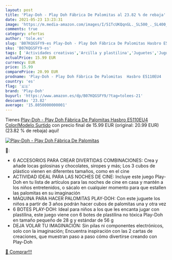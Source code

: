 ```yaml
---
layout: post
title: 'Play-Doh - Play Doh Fábrica De Palomitas al 23.82 % de rebaja'
date: 2021-05-23 13:23:31
image: 'https://m.media-amazon.com/images/I/51TcUKQqnGL._SL500_._SL400_.jpg'
comments: true
category: ofertas
author: 'tole.es'
slug: 'B07KQGSFY9-es Play-Doh - Play Doh Fábrica De Palomitas Hasbro E5110EU4...'
sku: 'B07KQGSFY9-es'
tags: [ 'Actividades creativas','Arcilla y plastilina','Juguetes','Juguetes y juegos','doh','play','play-doh', ]
actualPrice: 15.99 EUR
currency: EUR
price: 15.99
comparePrice: 20.99 EUR
prodname: 'Play-Doh - Play Doh Fábrica De Palomitas  Hasbro E5110EU4    Color/Modelo Surtido'
country: 'es'
flag: '🇪🇸'
brand: 'Play-Doh'
buyurl: 'https://www.amazon.es/dp/B07KQGSFY9/?tag=tolees-21'
descuento: '23.82'
average: '15.8050000000001'
---
```


Tienes [Play-Doh - Play Doh Fábrica De Palomitas  Hasbro E5110EU4    Color/Modelo Surtido](https://www.amazon.es/dp/B07KQGSFY9/?tag=tolees-21) con precio final de  15.99 EUR (original: 20.99 EUR) (23.82 %  de rebaja) aqui!

[![Play-Doh - Play Doh Fábrica De Palomitas](https://m.media-amazon.com/images/I/51TcUKQqnGL._SL500_._SL400_.jpg)](https://www.amazon.es/dp/B07KQGSFY9/?tag=tolees-21)

🔎:

- 6 ACCESORIOS PARA CREAR DIVERTIDAS COMBINACIONES: Crea y añade locas golosinas y chocolates, siropes y más; Los 3 cubos de plástico vienen en diferentes tamaños, como en el cine
- ACTIVIDAD IDEAL PARA LAS NOCHES DE CINE: Incluye este juego Play-Doh en tu lista de artículos para las noches de cine en casa y mantén a los niños entretenidos, o sácalo en cualquier momento para que estallen las palomitas en su imaginación
- MÁQUINA PARA HACER PALOMITAS PLAY-DOH: Con este juguete los niños a partir de 3 años podrán hacer cubos de palomitas una y otra vez
- 6 BOTES PLAY-DOH: Ideal para niños a los que les encanta jugar con plastilina, este juego viene con 6 botes de plastilina no tóxica Play-Doh en tamaño pequeño de 28 g y estándar de 56 g
- DEJA VOLAR TU IMAGINACIÓN: Sin pilas ni componentes electrónicos, solo con la imaginación; Encuentra inspiración con las 2 cartas de creaciones, que muestran paso a paso cómo divertirse creando con Play-Doh

[🛒 Comprar!!!](https://www.amazon.es/dp/B07KQGSFY9/?tag=tolees-21)
